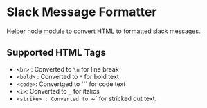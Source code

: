 # Slack Message Formatter

Helper node module to convert HTML to formatted slack messages.


## Supported HTML Tags
* `<br>` : Converted to `\n` for line break
* `<bold>` : Converted to `*` for bold text
* `<code>`: Convertged to `\`` for code text
* `<i>`: Converted to `_` for italics
* `<strike> : Converted to `~` for stricked out text.